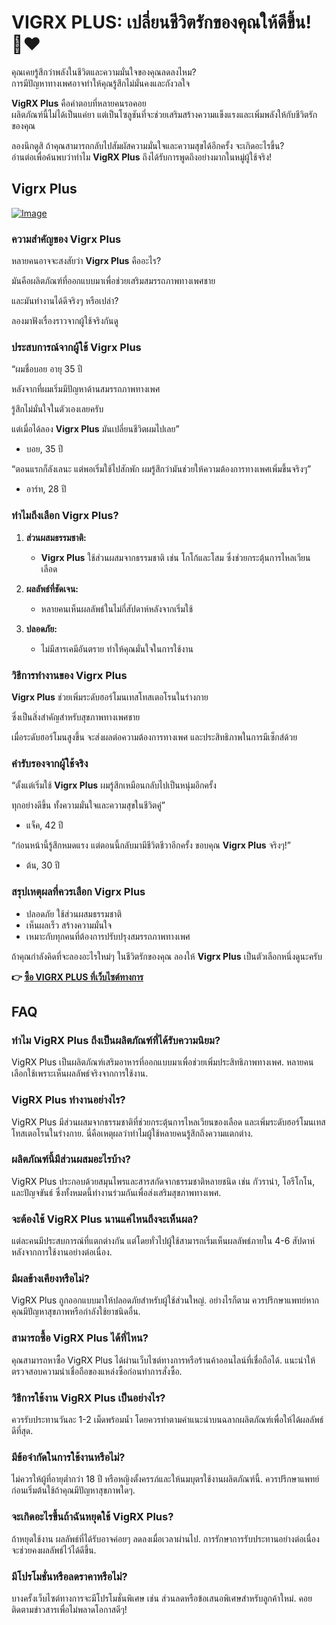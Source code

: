 # VIGRX PLUS: เปลี่ยนชีวิตรักของคุณให้ดีขึ้น! 💪❤️

คุณเคยรู้สึกว่าพลังในชีวิตและความมั่นใจของคุณลดลงไหม?  
การมีปัญหาทางเพศอาจทำให้คุณรู้สึกไม่มั่นคงและกังวลใจ  

**VigRX Plus** คือคำตอบที่หลายคนรอคอย  
ผลิตภัณฑ์นี้ไม่ได้เป็นแค่ยา แต่เป็นโซลูชันที่จะช่วยเสริมสร้างความแข็งแรงและเพิ่มพลังให้กับชีวิตรักของคุณ  

ลองนึกดูสิ ถ้าคุณสามารถกลับไปสัมผัสความมั่นใจและความสุขได้อีกครั้ง จะเกิดอะไรขึ้น?  
อ่านต่อเพื่อค้นพบว่าทำไม **VigRX Plus** ถึงได้รับการพูดถึงอย่างมากในหมู่ผู้ใช้จริง!

## Vigrx Plus

[![Image](https://www2.sellhealth.com/63/vigrxplus_box_facingleft_withpills_lg.jpg)](https://gchaffi.com/srHGAGmV)

### ความสำคัญของ Vigrx Plus

หลายคนอาจจะสงสัยว่า **Vigrx Plus** คืออะไร? 

มันคือผลิตภัณฑ์ที่ออกแบบมาเพื่อช่วยเสริมสมรรถภาพทางเพศชาย 

และมันทำงานได้ดีจริงๆ หรือเปล่า? 

ลองมาฟังเรื่องราวจากผู้ใช้จริงกันดู

### ประสบการณ์จากผู้ใช้ Vigrx Plus

“ผมชื่อบอย อายุ 35 ปี 

หลังจากที่ผมเริ่มมีปัญหาด้านสมรรถภาพทางเพศ 

รู้สึกไม่มั่นใจในตัวเองเลยครับ 

แต่เมื่อได้ลอง **Vigrx Plus** มันเปลี่ยนชีวิตผมไปเลย” 

- บอย, 35 ปี

“ตอนแรกก็ลังเลนะ แต่พอเริ่มใช้ไปสักพัก ผมรู้สึกว่ามันช่วยให้ความต้องการทางเพศเพิ่มขึ้นจริงๆ” 

- อาร์ท, 28 ปี

### ทำไมถึงเลือก Vigrx Plus?

1. **ส่วนผสมธรรมชาติ:** 
   - **Vigrx Plus** ใช้ส่วนผสมจากธรรมชาติ เช่น โกโก้และโสม ซึ่งช่วยกระตุ้นการไหลเวียนเลือด 
   
2. **ผลลัพธ์ที่ชัดเจน:** 
   - หลายคนเห็นผลลัพธ์ในไม่กี่สัปดาห์หลังจากเริ่มใช้ 
   
3. **ปลอดภัย:** 
   - ไม่มีสารเคมีอันตราย ทำให้คุณมั่นใจในการใช้งาน

### วิธีการทำงานของ Vigrx Plus

**Vigrx Plus** ช่วยเพิ่มระดับฮอร์โมนเทสโทสเตอโรนในร่างกาย 

ซึ่งเป็นสิ่งสำคัญสำหรับสุขภาพทางเพศชาย 

เมื่อระดับฮอร์โมนสูงขึ้น จะส่งผลต่อความต้องการทางเพศ และประสิทธิภาพในการมีเซ็กส์ด้วย

### คำรับรองจากผู้ใช้จริง

“ตั้งแต่เริ่มใช้ **Vigrx Plus** ผมรู้สึกเหมือนกลับไปเป็นหนุ่มอีกครั้ง 

ทุกอย่างดีขึ้น ทั้งความมั่นใจและความสุขในชีวิตคู่”  

- แจ็ค, 42 ปี  

“ก่อนหน้านี้รู้สึกหมดแรง แต่ตอนนี้กลับมามีชีวิตชีวาอีกครั้ง ขอบคุณ **Vigrx Plus** จริงๆ!”  

- ต้น, 30 ปี  

### สรุปเหตุผลที่ควรเลือก Vigrx Plus

- ปลอดภัย ใช้ส่วนผสมธรรมชาติ
- เห็นผลเร็ว สร้างความมั่นใจ
- เหมาะกับทุกคนที่ต้องการปรับปรุงสมรรถภาพทางเพศ  

ถ้าคุณกำลังคิดที่จะลองอะไรใหม่ๆ ในชีวิตรักของคุณ ลองให้ **Vigrx Plus** เป็นตัวเลือกหนึ่งดูนะครับ



**👉 [ซื้อ VIGRX PLUS ที่เว็บไซต์ทางการ](https://gchaffi.com/srHGAGmV)**

## FAQ

### ทำไม VigRX Plus ถึงเป็นผลิตภัณฑ์ที่ได้รับความนิยม?
VigRX Plus เป็นผลิตภัณฑ์เสริมอาหารที่ออกแบบมาเพื่อช่วยเพิ่มประสิทธิภาพทางเพศ. หลายคนเลือกใช้เพราะเห็นผลลัพธ์จริงจากการใช้งาน. 

### VigRX Plus ทำงานอย่างไร?
VigRX Plus มีส่วนผสมจากธรรมชาติที่ช่วยกระตุ้นการไหลเวียนของเลือด และเพิ่มระดับฮอร์โมนเทสโทสเตอโรนในร่างกาย. นี่คือเหตุผลว่าทำไมผู้ใช้หลายคนรู้สึกถึงความแตกต่าง.

### ผลิตภัณฑ์นี้มีส่วนผสมอะไรบ้าง?
VigRX Plus ประกอบด้วยสมุนไพรและสารสกัดจากธรรมชาติหลายชนิด เช่น กัวราน่า, โอรีโกโน, และปัญจขันธ์ ซึ่งทั้งหมดนี้ทำงานร่วมกันเพื่อส่งเสริมสุขภาพทางเพศ.

### จะต้องใช้ VigRX Plus นานแค่ไหนถึงจะเห็นผล?
แต่ละคนมีประสบการณ์ที่แตกต่างกัน แต่โดยทั่วไปผู้ใช้สามารถเริ่มเห็นผลลัพธ์ภายใน 4-6 สัปดาห์หลังจากการใช้งานอย่างต่อเนื่อง.

### มีผลข้างเคียงหรือไม่?
VigRX Plus ถูกออกแบบมาให้ปลอดภัยสำหรับผู้ใช้ส่วนใหญ่. อย่างไรก็ตาม ควรปรึกษาแพทย์หากคุณมีปัญหาสุขภาพหรือกำลังใช้ยาชนิดอื่น.

### สามารถซื้อ VigRX Plus ได้ที่ไหน?
คุณสามารถหาซื้อ VigRX Plus ได้ผ่านเว็บไซต์ทางการหรือร้านค้าออนไลน์ที่เชื่อถือได้. แนะนำให้ตรวจสอบความน่าเชื่อถือของแหล่งซื้อก่อนทำการสั่งซื้อ.

### วิธีการใช้งาน VigRX Plus เป็นอย่างไร?
ควรรับประทานวันละ 1-2 เม็ดพร้อมน้ำ โดยควรทำตามคำแนะนำบนฉลากผลิตภัณฑ์เพื่อให้ได้ผลลัพธ์ดีที่สุด.

### มีข้อจำกัดในการใช้งานหรือไม่?
ไม่ควรให้ผู้ที่อายุต่ำกว่า 18 ปี หรือหญิงตั้งครรภ์และให้นมบุตรใช้งานผลิตภัณฑ์นี้. ควรปรึกษาแพทย์ก่อนเริ่มต้นใช้ถ้าคุณมีปัญหาสุขภาพใดๆ.

### จะเกิดอะไรขึ้นถ้าฉันหยุดใช้ VigRX Plus?
ถ้าหยุดใช้งาน ผลลัพธ์ที่ได้รับอาจค่อยๆ ลดลงเมื่อเวลาผ่านไป. การรักษาการรับประทานอย่างต่อเนื่องจะช่วยคงผลลัพธ์ไว้ได้ดีขึ้น.

### มีโปรโมชั่นหรือลดราคาหรือไม่?
บางครั้งเว็บไซต์ทางการจะมีโปรโมชั่นพิเศษ เช่น ส่วนลดหรือข้อเสนอพิเศษสำหรับลูกค้าใหม่. คอยติดตามข่าวสารเพื่อไม่พลาดโอกาสดีๆ!